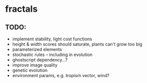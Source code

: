 # fractals

## TODO:
* implement stability, light cost functions
* height & width scores should saturate, plants can't grow too big
* parameterized elements
* stochastic rules – including in evolution
* ghostscript dependency...?
* improve image quality
* genetic evolution
* environment params, e.g. tropism vector, wind?
